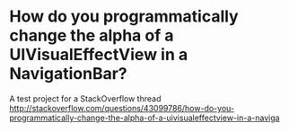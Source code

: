 # How do you programmatically change the alpha of a UIVisualEffectView in a NavigationBar?

A test project for a StackOverflow thread http://stackoverflow.com/questions/43099786/how-do-you-programmatically-change-the-alpha-of-a-uivisualeffectview-in-a-naviga

